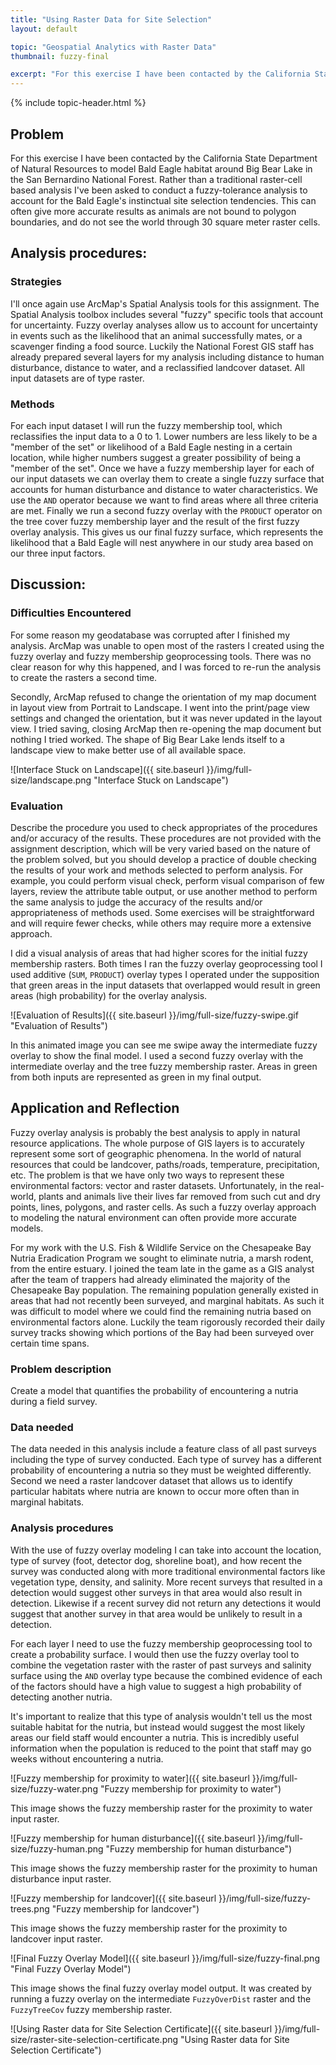 ```yaml
---
title: "Using Raster Data for Site Selection"
layout: default

topic: "Geospatial Analytics with Raster Data"
thumbnail: fuzzy-final

excerpt: "For this exercise I have been contacted by the California State Department of Natural Resources to model Bald Eagle habitat around Big Bear Lake in the San Bernardino National Forest. Rather than a traditional raster-cell based analysis I’ve been asked to conduct a fuzzy-tolerance analysis to account for the Bald Eagle’s instinctual site selection tendencies. This can often give more accurate results as animals are not bound to polygon boundaries, and do not see the world through 30 square meter raster cells."
---
```


{% include topic-header.html %}

## Problem

For this exercise I have been contacted by the California State Department of Natural Resources to model Bald Eagle habitat around Big Bear Lake in the San Bernardino National Forest. Rather than a traditional raster-cell based analysis I've been asked to conduct a fuzzy-tolerance analysis to account for the Bald Eagle's instinctual site selection tendencies.  This can often give more accurate results as animals are not bound to polygon boundaries, and do not see the world through 30 square meter raster cells.

## Analysis procedures:

### Strategies

I'll once again use ArcMap's Spatial Analysis tools for this assignment.  The Spatial Analysis toolbox includes several "fuzzy" specific tools that account for uncertainty.  Fuzzy overlay analyses allow us to account for uncertainty in events such as the likelihood that an animal successfully mates, or a scavenger finding a food source.  Luckily the National Forest GIS staff has already prepared several layers for my analysis including distance to human disturbance, distance to water, and a reclassified landcover dataset.  All input datasets are of type raster.

### Methods

For each input dataset I will run the fuzzy membership tool, which reclassifies the input data to a 0 to 1.  Lower numbers are less likely to be a "member of the set" or likelihood of a Bald Eagle nesting in a certain location, while higher numbers suggest a greater possibility of being a "member of the set". Once we have a fuzzy membership layer for each of our input datasets we can overlay them to create a single fuzzy surface that accounts for human disturbance and distance to water characteristics.  We use the `AND` operator because we want to find areas where all three criteria are met.  Finally we run a second fuzzy overlay with the `PRODUCT` operator on the tree cover fuzzy membership layer and the result of the first fuzzy overlay analysis.  This gives us our final fuzzy surface, which represents the likelihood that a Bald Eagle will nest anywhere in our study area based on our three input factors.

## Discussion:

### Difficulties Encountered

For some reason my geodatabase was corrupted after I finished my analysis.  ArcMap was unable to open most of the rasters I created using the fuzzy overlay and fuzzy membership geoprocessing tools.  There was no clear reason for why this happened, and I was forced to re-run the analysis to create the rasters a second time.

Secondly, ArcMap refused to change the orientation of my map document in layout view from Portrait to Landscape.  I went into the print/page view settings and changed the orientation, but it was never updated in the layout view.  I tried saving, closing ArcMap then re-opening the map document but nothing I tried worked.  The shape of Big Bear Lake lends itself to a landscape view to make better use of all available space.

![Interface Stuck on Landscape]({{ site.baseurl }}/img/full-size/landscape.png "Interface Stuck on Landscape")

### Evaluation

Describe the procedure you used to check appropriates of the procedures and/or accuracy of the results.  These procedures are not provided with the assignment description, which will be very varied based on the nature of the problem solved, but you should develop a practice of double checking the results of your work and methods selected to perform analysis.  For example, you could perform visual check, perform visual comparison of few layers, review the attribute table output, or use another method to perform the same analysis to judge the accuracy of the results and/or appropriateness of methods used.  Some exercises will be straightforward and will require fewer checks, while others may require more a extensive approach.

I did a visual analysis of areas that had higher scores for the initial fuzzy membership rasters.  Both times I ran the fuzzy overlay geoprocessing tool I used additive (`SUM`, `PRODUCT`) overlay types I operated under the supposition that green areas in the input datasets that overlapped would result in green areas (high probability) for the overlay analysis.

![Evaluation of Results]({{ site.baseurl }}/img/full-size/fuzzy-swipe.gif "Evaluation of Results")

In this animated image you can see me swipe away the intermediate fuzzy overlay to show the final model.  I used a second fuzzy overlay with the intermediate overlay and the tree fuzzy membership raster.  Areas in green from both inputs are represented as green in my final output.

## Application and Reflection

Fuzzy overlay analysis is probably the best analysis to apply in natural resource applications.  The whole purpose of GIS layers is to accurately represent some sort of geographic phenomena.  In the world of natural resources that could be landcover, paths/roads, temperature, precipitation, etc.  The problem is that we have only two ways to represent these environmental factors: vector and raster datasets.  Unfortunately, in the real-world, plants and animals live their lives far removed from such cut and dry points, lines, polygons, and raster cells.  As such a fuzzy overlay approach to modeling the natural environment can often provide more accurate models.

For my work with the U.S. Fish &amp; Wildlife Service on the Chesapeake Bay Nutria Eradication Program we sought to eliminate nutria, a marsh rodent, from the entire estuary. I joined the team late in the game as a GIS analyst after the team of trappers had already eliminated the majority of the Chesapeake Bay population.  The remaining population generally existed in areas that had not recently been surveyed, and marginal habitats.  As such it was difficult to model where we could find the remaining nutria based on environmental factors alone.  Luckily the team rigorously recorded their daily survey tracks showing which portions of the Bay had been surveyed over certain time spans.

### Problem description

Create a model that quantifies the probability of encountering a nutria during a field survey.

### Data needed

The data needed in this analysis include a feature class of all past surveys including the type of survey conducted.  Each type of survey has a different probability of encountering a nutria so they must be weighted differently.  Second we need a raster landcover dataset that allows us to identify particular habitats where nutria are known to occur more often than in marginal habitats.  

### Analysis procedures

With the use of fuzzy overlay modeling I can take into account the location, type of survey (foot, detector dog, shoreline boat), and how recent the survey was conducted along with more traditional environmental factors like vegetation type, density, and salinity. More recent surveys that resulted in a detection would suggest other surveys in that area would also result in detection.  Likewise if a recent survey did not return any detections it would suggest that another survey in that area would be unlikely to result in a detection.

For each layer I need to use the fuzzy membership geoprocessing tool to create a probability surface.  I would then use the fuzzy overlay tool to combine the vegetation raster with the raster of past surveys and salinity surface using the `AND` overlay type because the combined evidence of each of the factors should have a high value to suggest a high probability of detecting another nutria.  

It's important to realize that this type of analysis wouldn't tell us the most suitable habitat for the nutria, but instead would suggest the most likely areas our field staff would encounter a nutria.  This is incredibly useful information when the population is reduced to the point that staff may go weeks without encountering a nutria.

![Fuzzy membership for proximity to water]({{ site.baseurl }}/img/full-size/fuzzy-water.png "Fuzzy membership for proximity to water")

This image shows the fuzzy membership raster for the proximity to water input raster.

![Fuzzy membership for human disturbance]({{ site.baseurl }}/img/full-size/fuzzy-human.png "Fuzzy membership for human disturbance")

This image shows the fuzzy membership raster for the proximity to human disturbance input raster.

![Fuzzy membership for landcover]({{ site.baseurl }}/img/full-size/fuzzy-trees.png "Fuzzy membership for landcover")

This image shows the fuzzy membership raster for the proximity to landcover input raster.

![Final Fuzzy Overlay Model]({{ site.baseurl }}/img/full-size/fuzzy-final.png "Final Fuzzy Overlay Model")

This image shows the final fuzzy overlay model output.  It was created by running a fuzzy overlay on the intermediate `FuzzyOverDist` raster and the `FuzzyTreeCov` fuzzy membership raster.

![Using Raster data for Site Selection Certificate]({{ site.baseurl }}/img/full-size/raster-site-selection-certificate.png "Using Raster data for Site Selection Certificate")